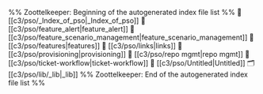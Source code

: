 %% Zoottelkeeper: Beginning of the autogenerated index file list  %%
📄 [[c3/pso/_Index_of_pso|_Index_of_pso]]
📄 [[c3/pso/feature_alert|feature_alert]]
📄 [[c3/pso/feature_scenario_management|feature_scenario_management]]
📄 [[c3/pso/features|features]]
📄 [[c3/pso/links|links]]
📄 [[c3/pso/provisioning|provisioning]]
📄 [[c3/pso/repo mgmt|repo mgmt]]
📄 [[c3/pso/ticket-workflow|ticket-workflow]]
📄 [[c3/pso/Untitled|Untitled]]
🗂️ [[c3/pso/lib/_lib|_lib]]
%% Zoottelkeeper: End of the autogenerated index file list  %%
